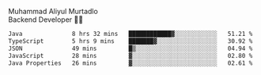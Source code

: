 Muhammad Aliyul Murtadlo
<br>
Backend Developer 👨‍💻
<br>
<!--START_SECTION:waka-->

```txt
Java              8 hrs 32 mins   ████████████▓░░░░░░░░░░░░   51.21 %
TypeScript        5 hrs 9 mins    ███████▓░░░░░░░░░░░░░░░░░   30.92 %
JSON              49 mins         █▒░░░░░░░░░░░░░░░░░░░░░░░   04.94 %
JavaScript        28 mins         ▓░░░░░░░░░░░░░░░░░░░░░░░░   02.80 %
Java Properties   26 mins         ▓░░░░░░░░░░░░░░░░░░░░░░░░   02.61 %
```

<!--END_SECTION:waka-->
